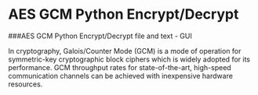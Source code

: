 # AES GCM Python Encrypt/Decrypt
###AES GCM Python Encrypt/Decrypt file and text - GUI

In cryptography, Galois/Counter Mode (GCM) is a mode of operation for symmetric-key cryptographic block ciphers which is widely adopted for its performance. GCM throughput rates for state-of-the-art, high-speed communication channels can be achieved with inexpensive hardware resources.

